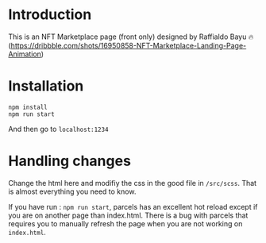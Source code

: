 # Introduction
This is an NFT Marketplace page (front only) designed by Raffialdo Bayu 🔥 (https://dribbble.com/shots/16950858-NFT-Marketplace-Landing-Page-Animation)


# Installation
``` 
npm install
npm run start
```

And then go to `localhost:1234`

# Handling changes
Change the html here and modifiy the css in the good file in `/src/scss`.
That is almost everything you need to know.

If you have run : `npm run start`, parcels has an excellent hot reload except if you are on another page than index.html. There is a bug with parcels that requires you to manually refresh the page when you are not working on `index.html`.